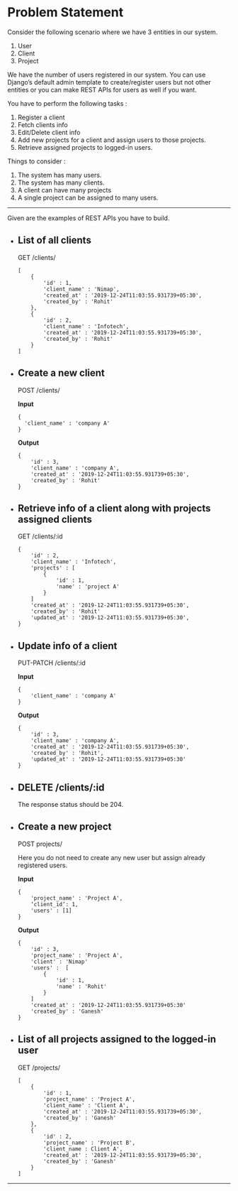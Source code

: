 # Problem Statement

Consider the following scenario where we have 3 entities in our system.

1. User
2. Client
3. Project

We have the number of users registered in our system.
You can use Django’s default admin template to create/register users but not other entities or you can make REST APIs for users as well if you want.

You have to perform the following tasks :

1. Register a client
2. Fetch clients info
3. Edit/Delete client info
4. Add new projects for a client and assign users to those projects.
5. Retrieve assigned projects to logged-in users.

Things to consider :

1. The system has many users.
2. The system has many clients.
3. A client can have many projects
4. A single project can be assigned to many users.

---

Given are the examples of REST APIs you have to build.

- ## List of all clients

  GET /clients/

  ```
  [
      {
          'id' : 1,
          'client_name' : 'Nimap',
          'created_at' : '2019-12-24T11:03:55.931739+05:30',
          'created_by' : 'Rohit'
      },
      {
          'id' : 2,
          'client_name' : 'Infotech',
          'created_at' : '2019-12-24T11:03:55.931739+05:30',
          'created_by' : 'Rohit'
      }
  ]
  ```

- ## Create a new client

  POST /clients/

  **Input**

  ```
  {
    'client_name' : 'company A'
  }
  ```

  **Output**

  ```
  {
      'id' : 3,
      'client_name' : 'company A',
      'created_at' : '2019-12-24T11:03:55.931739+05:30',
      'created_by' : 'Rohit'
  }
  ```

- ## Retrieve info of a client along with projects assigned clients

  GET /clients/:id

  ```
  {
      'id' : 2,
      'client_name' : 'Infotech',
      'projects' : [
          {
              'id' : 1,
              'name' : 'project A'
          }
      ]
      'created_at' : '2019-12-24T11:03:55.931739+05:30',
      'created_by' : 'Rohit'
      'updated_at' : '2019-12-24T11:03:55.931739+05:30',
  }
  ```

- ## Update info of a client

  PUT-PATCH /clients/:id

  **Input**

  ```
  {
      'client_name' : 'company A'
  }
  ```

  **Output**

  ```
  {
      'id' : 3,
      'client_name' : 'company A',
      'created_at' : '2019-12-24T11:03:55.931739+05:30',
      'created_by' : 'Rohit',
      'updated_at' : '2019-12-24T11:03:55.931739+05:30'
  }
  ```

- ## DELETE /clients/:id

  The response status should be 204.

- ## Create a new project

  POST projects/

  Here you do not need to create any new user but assign already registered users.

  **Input**

  ```
  {
      'project_name' : 'Project A',
      ‘client_id’: 1,
      'users' : [1]
  }
  ```

  **Output**

  ```
  {
      'id' : 3,
      'project_name' : 'Project A',
      'client' : 'Nimap'
      'users' :  [
          {
              'id' : 1,
              'name' : 'Rohit'
          }
      ]
      'created_at' : '2019-12-24T11:03:55.931739+05:30'
      'created_by' : 'Ganesh'
  }
  ```

- ## List of all projects assigned to the logged-in user
  GET /projects/
  ```
  [
      {
          'id' : 1,
          'project_name' : 'Project A',
          'client_name' : 'Client A',
          'created_at' : '2019-12-24T11:03:55.931739+05:30',
          'created_by' : 'Ganesh'
      },
      {
          'id' : 2,
          'project_name' : 'Project B',
          'client_name : Client A',
          'created_at' : '2019-12-24T11:03:55.931739+05:30',
          'created_by' : 'Ganesh'
      }
  ]
  ```

---
